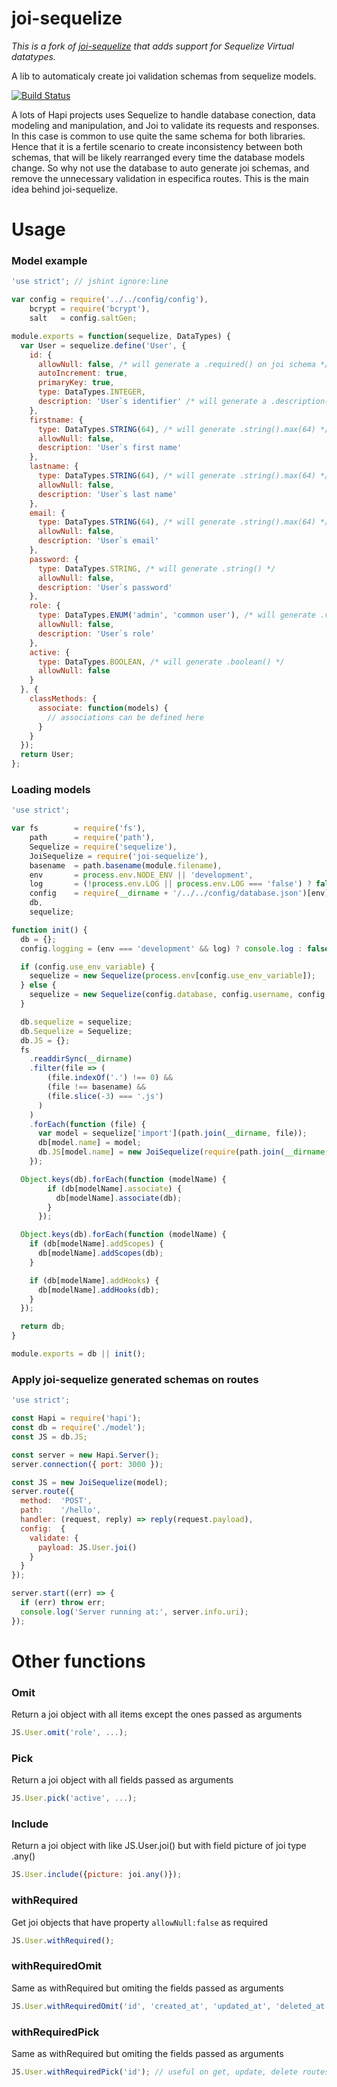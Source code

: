 # joi-sequelize

_This is a fork of [joi-sequelize](https://github.com/mibrito/joi-sequelize) that adds support for Sequelize Virtual datatypes._

A lib to automaticaly create joi validation schemas from sequelize models.

[![Build Status](https://circleci.com/gh/joeybaker/joi-sequelize/tree/fork.svg?style=shield)](https://circleci.com/gh/joeybaker/joi-sequelize/)

A lots of Hapi projects uses Sequelize to handle database conection, data modeling and manipulation, and Joi to validate its requests and responses. In this case is common to use quite the same schema for both libraries. Hence that it is a fertile scenario to create inconsistency between both schemas, that will be likely rearranged every time the database models change. So why not use the database to auto generate joi schemas, and remove the unnecessary validation in especifica routes. This is the main idea behind joi-sequelize.

# Usage

### Model example

```javascript
'use strict'; // jshint ignore:line

var config = require('../../config/config'),
    bcrypt = require('bcrypt'),
    salt   = config.saltGen;

module.exports = function(sequelize, DataTypes) {
  var User = sequelize.define('User', {
    id: {
      allowNull: false, /* will generate a .required() on joi schema */
      autoIncrement: true,
      primaryKey: true,
      type: DataTypes.INTEGER,
      description: 'User`s identifier' /* will generate a .description() on joi schema tha can be used by swagger */
    },
    firstname: {
      type: DataTypes.STRING(64), /* will generate .string().max(64) */
      allowNull: false,
      description: 'User`s first name'
    },
    lastname: {
      type: DataTypes.STRING(64), /* will generate .string().max(64) */
      allowNull: false,
      description: 'User`s last name'
    },
    email: {
      type: DataTypes.STRING(64), /* will generate .string().max(64) */
      allowNull: false,
      description: 'User`s email'
    },
    password: {
      type: DataTypes.STRING, /* will generate .string() */
      allowNull: false,
      description: 'User`s password'
    },
    role: {
      type: DataTypes.ENUM('admin', 'common user'), /* will generate .valid('admin', 'common user') */
      allowNull: false,
      description: 'User`s role'
    },
    active: {
      type: DataTypes.BOOLEAN, /* will generate .boolean() */
      allowNull: false
    }
  }, {
    classMethods: {
      associate: function(models) {
        // associations can be defined here
      }
    }
  });
  return User;
};
```

### Loading models

```javascript
'use strict';

var fs        = require('fs'),
    path      = require('path'),
    Sequelize = require('sequelize'),
    JoiSequelize = require('joi-sequelize'),
    basename  = path.basename(module.filename),
    env       = process.env.NODE_ENV || 'development',
    log       = (!process.env.LOG || process.env.LOG === 'false') ? false : true,
    config    = require(__dirname + '/../../config/database.json')[env],
    db,
    sequelize;

function init() {
  db = {};
  config.logging = (env === 'development' && log) ? console.log : false;

  if (config.use_env_variable) {
    sequelize = new Sequelize(process.env[config.use_env_variable]);
  } else {
    sequelize = new Sequelize(config.database, config.username, config.password, config);
  }

  db.sequelize = sequelize;
  db.Sequelize = Sequelize;
  db.JS = {};
  fs
    .readdirSync(__dirname)
    .filter(file => (
        (file.indexOf('.') !== 0) &&
        (file !== basename) &&
        (file.slice(-3) === '.js')
      )
    )
    .forEach(function (file) {
      var model = sequelize['import'](path.join(__dirname, file));
      db[model.name] = model;
      db.JS[model.name] = new JoiSequelize(require(path.join(__dirname, file)));
    });

  Object.keys(db).forEach(function (modelName) {
        if (db[modelName].associate) {
          db[modelName].associate(db);
        }
      });

  Object.keys(db).forEach(function (modelName) {
    if (db[modelName].addScopes) {
      db[modelName].addScopes(db);
    }

    if (db[modelName].addHooks) {
      db[modelName].addHooks(db);
    }
  });

  return db;
}

module.exports = db || init();

```

### Apply joi-sequelize generated schemas on routes

```javascript
'use strict';

const Hapi = require('hapi');
const db = require('./model');
const JS = db.JS;

const server = new Hapi.Server();
server.connection({ port: 3000 });

const JS = new JoiSequelize(model);
server.route({
  method:  'POST',
  path:    '/hello',
  handler: (request, reply) => reply(request.payload),
  config:  {
    validate: {
      payload: JS.User.joi()
    }
  }
});

server.start((err) => {
  if (err) throw err;
  console.log('Server running at:', server.info.uri);
});
```

# Other functions

### Omit

Return a joi object with all items except the ones passed as arguments
```javascript
JS.User.omit('role', ...);
```

### Pick

Return a joi object with all fields passed as arguments
```javascript
JS.User.pick('active', ...);
```

### Include

Return a joi object with like JS.User.joi() but with field picture of joi type .any()
```javascript
JS.User.include({picture: joi.any()});
```

### withRequired
Get joi objects that have property `allowNull:false` as required
```javascript
JS.User.withRequired();
```

### withRequiredOmit
Same as withRequired but omiting the fields passed as arguments
```javascript
JS.User.withRequiredOmit('id', 'created_at', 'updated_at', 'deleted_at'); // useful on create routes payloads
```

### withRequiredPick
Same as withRequired but omiting the fields passed as arguments
```javascript
JS.User.withRequiredPick('id'); // useful on get, update, delete routes with id param
```